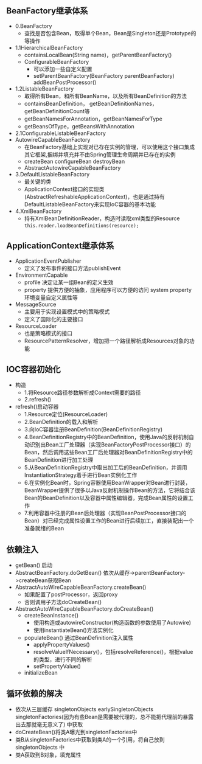 ## BeanFactory继承体系
- 0.BeanFactory
  - 查找是否包含Bean，取得单个Bean，Bean是Singleton还是Prototype的等操作
- 1.1HierarchicalBeanFactory
  - containsLocalBean(String name)，getParentBeanFactory()
  - ConfigurableBeanFactory
    - 可以添加一些自定义配置
    - setParentBeanFactory(BeanFactory parentBeanFactory) addBeanPostProcessor()
- 1.2ListableBeanFactory
  - 取得所有Bean，和所有BeanName，以及所有BeanDefinition的方法
  - containsBeanDefinition， getBeanDefinitionNames， getBeanDefinitionCount等
  - getBeanNamesForAnnotation，getBeanNamesForType
  - getBeansOfType，getBeansWithAnnotation
- 2.1ConfigurableListableBeanFactory
- AutowireCapableBeanFactory
  - 在BeanFactory基础上实现对已存在实例的管理，可以使用这个接口集成其它框架,捆绑并填充并不由Spring管理生命周期并已存在的实例
  - createBean configureBean destroyBean
  - AbstractAutowireCapableBeanFactory
- 3.DefaultListableBeanFactory
  - 最关键的类
  - ApplicationContext接口的实现类(AbstractRefreshableApplicationContext)，也是通过持有DefaultListableBeanFactory来实现IoC容器的基本功能
- 4.XmlBeanFactory
  - 持有XmlBeanDefinitionReader，构造时读取xml类型的Resource `this.reader.loadBeanDefinitions(resource);`
  
## ApplicationContext继承体系
- ApplicationEventPublisher
  - 定义了发布事件的接口方法publishEvent
- EnvironmentCapable
  - profile 决定让某一组Bean的定义生效
  - property 提供方便的抽象，应用程序可以方便的访问 system property 环境变量自定义属性等
- MessageSource
  - 主要用于实现设置模式中的策略模式
  - 定义了国际化的主要接口
- ResourceLoader
  - 也是策略模式的接口
  - ResourcePatternResolver，增加把一个路径解析成Resources对象的功能
  
## IOC容器初始化
- 构造
  - 1.将Resource路径参数解析成Context需要的路径
  - 2.refresh()
- refresh()启动容器
  - 1.Resource定位(ResourceLoader)
  - 2.BeanDefinition的载入和解析
  - 3.向IoC容器注册BeanDefinition(BeanDefinitionRegistry)
  - 4.BeanDefinitionRegistry中的BeanDefinition，使用Java的反射机制自动识别出Bean工厂处理器（实现BeanFactoryPostProcessor接口）的Bean，然后调用这些Bean工厂后处理器对BeanDefinitionRegistry中的BeanDefinition进行加工处理
  - 5.从BeanDefinitionRegistry中取出加工后的BeanDefinition，并调用InstantiationStrategy着手进行Bean实例化工作
  - 6.在实例化Bean时，Spring容器使用BeanWrapper对Bean进行封装，BeanWrapper提供了很多以Java反射机制操作Bean的方法，它将结合该Bean的BeanDefinition以及容器中属性编辑器，完成Bean属性的设置工作
  - 7.利用容器中注册的Bean后处理器（实现BeanPostProcessor接口的Bean）对已经完成属性设置工作的Bean进行后续加工，直接装配出一个准备就绪的Bean

## 依赖注入
- getBean() 启动
- AbstractBeanFactory.doGetBean() 依次从缓存->parentBeanFactory->createBean获取Bean
- AbstractAutoWireCapableBeanFactory.createBean()
  - 如果配置了postProcessor，返回proxy
  - 否则调用子方法doCreateBean()
- AbstractAutoWireCapableBeanFactory.doCreateBean()
  - createBeanInstance()
    - 使用构造或autowireConstructor(构造函数的参数使用了Autowire)
    - 使用instantiateBean()方法实例化
  - populateBean() 通过BeanDefinition注入属性
    - applyPropertyValues()
    - resolveValueIfNecessary()，包括resolveReference()，根据value的类型，进行不同的解析
    - setPropertyValue()
  - initializeBean
  
## 循环依赖的解决
- 依次从三层缓存 singletonObjects earlySingletonObjects singletonFactories(因为有些Bean是需要被代理的，总不能把代理前的暴露出去那就毫无意义了) 中获取
- doCreateBean()将类A曝光到singletonFactories中
- 类B从singletonFactories中获取到类A的一个引用，将自己放到 singletonObjects 中
- 类A获取到B对象，填充属性
